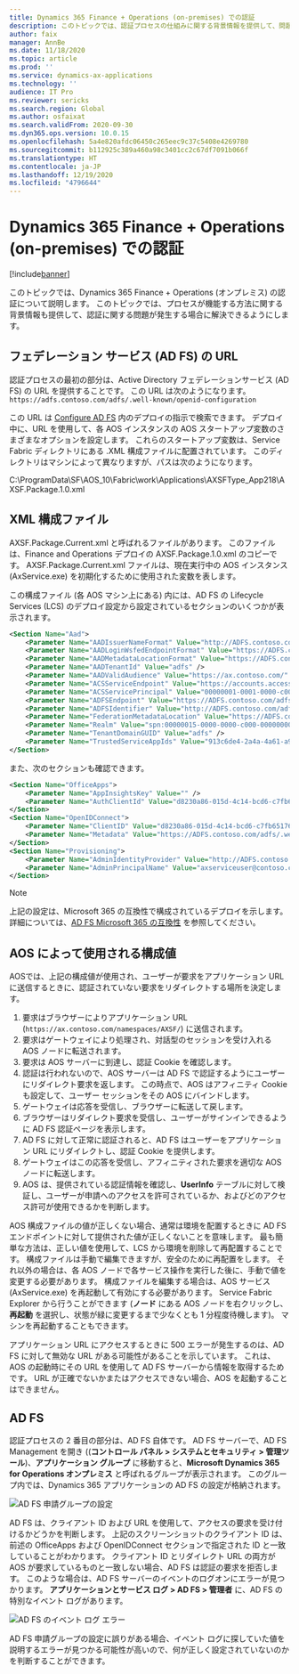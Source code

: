 ```yaml
---
title: Dynamics 365 Finance + Operations (on-premises) での認証
description: このトピックでは、認証プロセスの仕組みに関する背景情報を提供して、問題が生じる場合に解決できるようにします。
author: faix
manager: AnnBe
ms.date: 11/18/2020
ms.topic: article
ms.prod: ''
ms.service: dynamics-ax-applications
ms.technology: ''
audience: IT Pro
ms.reviewer: sericks
ms.search.region: Global
ms.author: osfaixat
ms.search.validFrom: 2020-09-30
ms.dyn365.ops.version: 10.0.15
ms.openlocfilehash: 5a4e820afdc06450c265eec9c37c5408e4269780
ms.sourcegitcommit: b112925c389a460a98c3401cc2c67df7091b066f
ms.translationtype: HT
ms.contentlocale: ja-JP
ms.lasthandoff: 12/19/2020
ms.locfileid: "4796644"
---
```

# <a name="authentication-in-dynamics-365-finance--operations-on-premises"></a>Dynamics 365 Finance + Operations (on-premises) での認証

[!include[banner](../includes/banner.md)]

このトピックでは、Dynamics 365 Finance + Operations (オンプレミス) の認証について説明します。 このトピックでは、プロセスが機能する方法に関する背景情報も提供して、認証に関する問題が発生する場合に解決できるようにします。

## <a name="the-url-for-active-directory-federation-services-ad-fs"></a>フェデレーション サービス (AD FS) の URL

認証プロセスの最初の部分は、Active Directory フェデレーションサービス (AD FS) の URL を提供することです。 この URL は次のようになります。`https://adfs.contoso.com/adfs/.well-known/openid-configuration` 

この URL は [Configure AD FS](./setup-deploy-on-premises-pu12.md#configureadfs) 内のデプロイの指示で検索できます。 デプロイ中に、URL を使用して、各 AOS インスタンスの AOS スタートアップ変数のさまざまなオプションを設定します。 これらのスタートアップ変数は、Service Fabric ディレクトリにある .XML 構成ファイルに配置されています。 このディレクトリはマシンによって異なりますが、パスは次のようになります。

C:\\ProgramData\\SF\\AOS_10\\Fabric\\work\\Applications\\AXSFType_App218\\AXSF.Package.1.0.xml

## <a name="xml-configuration-file"></a>XML 構成ファイル
AXSF.Package.Current.xml と呼ばれるファイルがあります。 このファイルは、Finance and Operations デプロイの AXSF.Package.1.0.xml のコピーです。 AXSF.Package.Current.xml ファイルは、現在実行中の AOS インスタンス (AxService.exe) を初期化するために使用された変数を表します。

この構成ファイル (各 AOS マシン上にある) 内には、AD FS の Lifecycle Services (LCS) のデプロイ設定から設定されているセクションのいくつかが表示されます。

```xml
<Section Name="Aad">
    <Parameter Name="AADIssuerNameFormat" Value="http://ADFS.contoso.com/{0}/services/trust" />
    <Parameter Name="AADLoginWsfedEndpointFormat" Value="https://ADFS.contoso.com/{0}/wsfed" />
    <Parameter Name="AADMetadataLocationFormat" Value="https://ADFS.contoso.com/FederationMetadata/2007-06/FederationMetadata.xml" />
    <Parameter Name="AADTenantId" Value="adfs" />
    <Parameter Name="AADValidAudience" Value="https://ax.contoso.com/" />
    <Parameter Name="ACSServiceEndpoint" Value="https://accounts.accesscontrol.windows-ppe.net/tokens/OAuth/2" />
    <Parameter Name="ACSServicePrincipal" Value="00000001-0001-0000-c000-000000000000" />
    <Parameter Name="ADFSEndpoint" Value="https://ADFS.contoso.com/adfs" />
    <Parameter Name="ADFSIdentifier" Value="http://ADFS.contoso.com/adfs/services/trust" />
    <Parameter Name="FederationMetadataLocation" Value="https://ADFS.contoso.com/FederationMetadata/2007-06/FederationMetadata.xml" />
    <Parameter Name="Realm" Value="spn:00000015-0000-0000-c000-000000000000" />
    <Parameter Name="TenantDomainGUID" Value="adfs" />
    <Parameter Name="TrustedServiceAppIds" Value="913c6de4-2a4a-4a61-a9ce-945d2b2ce2e0" />
</Section>
```
また、次のセクションも確認できます。

```xml
<Section Name="OfficeApps">
    <Parameter Name="AppInsightsKey" Value="" />
    <Parameter Name="AuthClientId" Value="d8230a86-015d-4c14-bcd6-c7fb65176b16" />
</Section>
<Section Name="OpenIDConnect">
    <Parameter Name="ClientID" Value="d8230a86-015d-4c14-bcd6-c7fb65176b16" />
    <Parameter Name="Metadata" Value="https://ADFS.contoso.com/adfs/.well-known/openid-configuration" />
</Section>
<Section Name="Provisioning">
    <Parameter Name="AdminIdentityProvider" Value="http://ADFS.contoso.com/adfs/services/trust" />
    <Parameter Name="AdminPrincipalName" Value="axserviceuser@contoso.com" />
</Section>
```

> [!NOTE]
> 上記の設定は、Microsoft 365 の互換性で構成されているデプロイを示します。 詳細については、[AD FS Microsoft 365 の互換性](./onprem-adfscompatibility.md) を参照してください。

## <a name="configuration-values-used-by-the-aos"></a>AOS によって使用される構成値
AOSでは、上記の構成値が使用され、ユーザーが要求をアプリケーション URL に送信するときに、認証されていない要求をリダイレクトする場所を決定します。

1. 要求はブラウザーによりアプリケーション URL (`https://ax.contoso.com/namespaces/AXSF/`) に送信されます。
2. 要求はゲートウェイにより処理され、対話型のセッションを受け入れる AOS ノードに転送されます。
3. 要求は AOS サーバーに到達し、認証 Cookie を確認します。
4. 認証は行われないので、AOS サーバーは AD FS で認証するようにユーザーにリダイレクト要求を返します。 この時点で、AOS はアフィニティ Cookie も設定して、ユーザー セッションをその AOS にバインドします。
5. ゲートウェイは応答を受信し、ブラウザーに転送して戻します。
6. ブラウザーはリダイレクト要求を受信し、ユーザーがサインインできるように AD FS 認証ページを表示します。
7. AD FS に対して正常に認証されると、AD FS はユーザーをアプリケーション URL にリダイレクトし、認証 Cookie を提供します。
8. ゲートウェイはこの応答を受信し、アフィニティされた要求を適切な AOS ノードに転送します。
9. AOS は、提供されている認証情報を確認し、**UserInfo** テーブルに対して検証し、ユーザーが申請へのアクセスを許可されているか、およびどのアクセス許可が使用できるかを判断します。
    
AOS 構成ファイルの値が正しくない場合、通常は環境を配置するときに AD FS エンドポイントに対して提供された値が正しくないことを意味します。 最も簡単な方法は、正しい値を使用して、LCS から環境を削除して再配置することです。 構成ファイルは手動で編集できますが、安全のために再配置をします。 それ以外の場合は、各 AOS ノードで各サービス操作を実行した後に、手動で値を変更する必要があります。 構成ファイルを編集する場合は、AOS サービス (AxService.exe) を再起動して有効にする必要があります。 Service Fabric Explorer から行うことができます (**ノード** にある AOS ノードを右クリックし、**再起動** を選択し、状態が緑に変更するまで少なくとも 1 分程度待機します)。 マシンを再起動することもできます。

アプリケーション URL にアクセスするときに 500 エラーが発生するのは、AD FS に対して無効な URL がある可能性があることを示しています。 これは、AOS の起動時にその URL を使用して AD FS サーバーから情報を取得するためです。 URL が正確でないかまたはアクセスできない場合、AOS を起動することはできません。

## <a name="ad-fs"></a>AD FS
認証プロセスの 2 番目の部分は、AD FS 自体です。 AD FS サーバーで、AD FS Management を開き ((**コントロール パネル > システムとセキュリティ > 管理ツール**)、**アプリケーション グループ** に移動すると、**Microsoft Dynamics 365 for Operations オンプレミス** と呼ばれるグループが表示されます。 このグループ内では、Dynamics 365 アプリケーションの AD FS の設定が格納されます。

![AD FS 申請グループの設定](media/ADFS.png)

AD FS は、クライアント ID および URL を使用して、アクセスの要求を受け付けるかどうかを判断します。 上記のスクリーンショットのクライアント ID は、前述の OfficeApps および OpenIDConnect セクションで指定された ID と一致していることがわかります。 クライアント ID とリダイレクト URL の両方が AOS が要求しているものと一致しない場合、AD FS は認証の要求を拒否します。 このような場合は、AD FS サーバーのイベントのログオンにエラーが見つかります。 **アプリケーションとサービス ログ > AD FS > 管理者** に、AD FS の特別なイベント ログがあります。

![AD FS のイベント ログ エラー](media/ADFSredirectwrong.png)

AD FS 申請グループの設定に誤りがある場合、イベント ログに探していた値を説明するエラーが見つかる可能性が高いので、何が正しく設定されていないのかを判断することができます。
